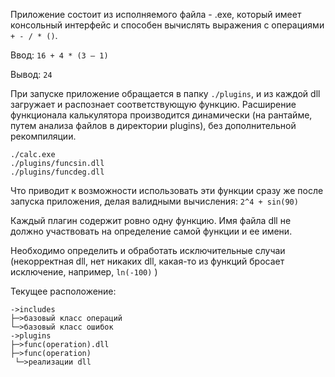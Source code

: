 Приложение состоит из исполняемого файла - .exe, который имеет консольный интерфейс и способен вычислять выражения с операциями ```+ - / * ()```.

Ввод: ```16 + 4 * (3 – 1)```

Вывод: ```24```

При запуске приложение обращается в папку ```./plugins```, и из каждой dll загружает и распознает соответствующую функцию. Расширение функционала калькулятора производится динамически (на рантайме, путем анализа файлов в директории plugins), без дополнительной рекомпиляции.
```
./calc.exe
./plugins/funcsin.dll
./plugins/funcdeg.dll
```

Что приводит к возможности использовать эти функции сразу же после запуска приложения, делая валидными вычисления: ```2^4 + sin(90)```

Каждый плагин содержит ровно одну функцию. Имя файла dll не должно участвовать на определение самой функции и ее имени. 

Необходимо определить и обработать исключительные случаи (некорректная dll, нет никаких dll, какая-то из функций бросает исключение, например, ```ln(-100)``` )

Текущее расположение:
```
->includes
├─>базовый класс операций
└─>базовый класс ошибок
->plugins
├─>func(operation).dll
├─>func(operation)
 └─>реализации dll
```
